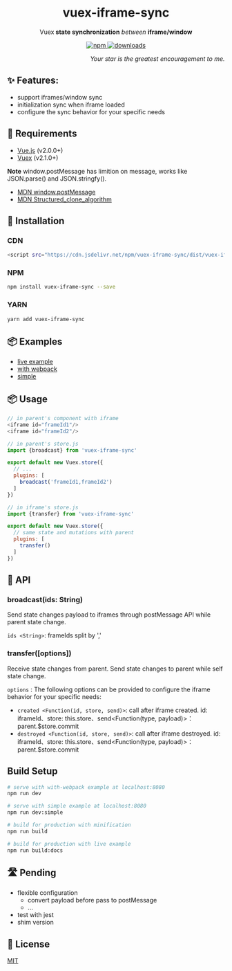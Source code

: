 <h1 align="center">vuex-iframe-sync</h1>
<p align="center">Vuex<strong> state synchronization</strong><em> between </em><strong> iframe/window</strong></p>
<p align="center">
  <a href="https://www.npmjs.com/package/vuex-iframe-sync">
    <img src="https://img.shields.io/npm/v/vuex-iframe-sync.svg" alt="npm">
  </a>
  <a href="https://www.npmjs.com/package/vuex-iframe-sync">
    <img src="https://img.shields.io/npm/dm/vuex-iframe-sync.svg" alt="downloads">
  </a>
</p>
<p align="right"><em>Your star is the greatest encouragement to me.</em></p>

## ✨ Features:

- support iframes/window sync
- initialization sync when iframe loaded
- configure the sync behavior for your specific needs

## 🔧 Requirements

- [Vue.js](https://vuejs.org) (v2.0.0+)
- [Vuex](http://vuex.vuejs.org) (v2.1.0+)

**Note** window.postMessage has limition on message, works like JSON.parse() and JSON.stringfy().
- [MDN window.postMessage](https://developer.mozilla.org/en-US/docs/Web/API/Window/postMessage)
- [MDN Structured_clone_algorithm](https://developer.mozilla.org/en-US/docs/Web/API/Web_Workers_API/Structured_clone_algorithm)


## 🔧 Installation

### CDN

```bash
<script src="https://cdn.jsdelivr.net/npm/vuex-iframe-sync/dist/vuex-iframe-sync.umd.js"></script>
```

### NPM

```bash
npm install vuex-iframe-sync --save
```
### YARN

```bash
yarn add vuex-iframe-sync
```

## 📦 Examples

- [live example](https://l-chris.github.io/vuex-iframe-sync/)
- [with webpack](https://github.com/L-Chris/vuex-iframe-sync/tree/develop/examples/with-webpack)
- [simple](https://github.com/L-Chris/vuex-iframe-sync/tree/develop/examples/simple)

## 📦 Usage

```js
// in parent's component with iframe
<iframe id="frameId1"/>
<iframe id="frameId2"/>

// in parent's store.js
import {broadcast} from 'vuex-iframe-sync'

export default new Vuex.store({
  // ...
  plugins: [
    broadcast('frameId1,frameId2')
  ]
})

// in iframe's store.js
import {transfer} from 'vuex-iframe-sync'

export default new Vuex.store({
  // same state and mutations with parent
  plugins: [
    transfer()
  ]
})
```

## 🔧 API

### broadcast(ids: String)

Send state changes payload to iframes through postMessage API while parent state change.

`ids <String>`: frameIds split by ','

### transfer([options])

Receive state changes from parent. Send state changes to parent while self state change.

`options` : The following options can be provided to configure the iframe behavior for your specific needs:
  - `created <Function(id, store, send)>`: call after iframe created. id: iframeId、store: this.store、send<Function(type, payload)>：parent.$store.commit
  - `destroyed <Function(id, store, send)>`: call after iframe destroyed. id: iframeId、store: this.store、send<Function(type, payload)>：parent.$store.commit

## Build Setup
``` bash
# serve with with-webpack example at localhost:8080
npm run dev

# serve with simple example at localhost:8080
npm run dev:simple

# build for production with minification
npm run build

# build for production with live example
npm run build:docs
```

## 🛣 Pending
- flexible configuration
  - convert payload before pass to postMessage
  - ...
- test with jest
- shim version

## 🥂 License

[MIT](http://opensource.org/licenses/MIT)